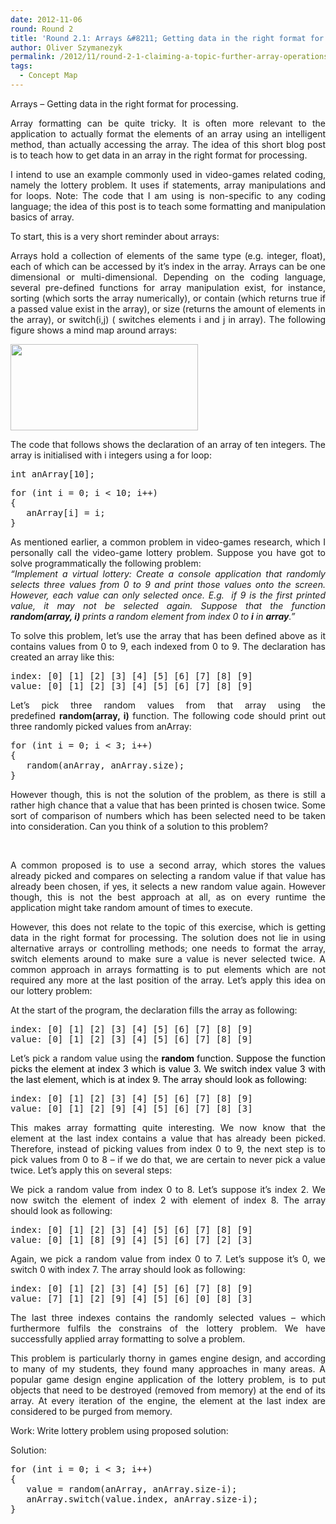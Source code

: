```yaml
---
date: 2012-11-06
round: Round 2
title: 'Round 2.1: Arrays &#8211; Getting data in the right format for processing.'
author: Oliver Szymanezyk
permalink: /2012/11/round-2-1-claiming-a-topic-further-array-operations/
tags:
  - Concept Map
---
```

<p style="text-align: justify;">
  Arrays &#8211; Getting data in the right format for processing.
</p>

<p style="text-align: justify;">
  Array formatting can be quite tricky. It is often more relevant to the application to actually format the elements of an array using an intelligent method, than actually accessing the array. The idea of this short blog post is to teach how to get data in an array in the right format for processing.
</p>

<p style="text-align: justify;">
  I intend to use an example commonly used in video-games related coding, namely the lottery problem. It uses if statements, array manipulations and for loops. Note: The code that I am using is non-specific to any coding language; the idea of this post is to teach some formatting and manipulation basics of array.
</p>

<p style="text-align: justify;">
  To start, this is a very short reminder about arrays:
</p>

<p style="text-align: justify;">
  Arrays hold a collection of elements of the same type (e.g. integer, float), each of which can be accessed by it&#8217;s index in the array. Arrays can be one dimensional or multi-dimensional. Depending on the coding language, several pre-defined functions for array manipulation exist, for instance, sorting (which sorts the array numerically), or contain (which returns true if a passed value exist in the array), or size (returns the amount of elements in the array), or switch(i,j) ( switches elements i and j in array). The following figure shows a mind map around arrays:
</p>

<p style="text-align: justify;">
  <a href="http://files.software-carpentry.org/training-course/2012/11/arrays.jpg"><img class="aligncenter size-medium wp-image-1043" title="arrays" src="http://teaching.software-carpentry.org/wp-content/uploads/2012/11/arrays-300x138.jpg" alt="" width="300" height="138" /></a>
</p>

<p style="text-align: justify;">
  The code that follows shows the declaration of an array of ten integers. The array is initialised with i integers using a for loop:
</p>

<pre>int anArray[10];</pre>

<pre>for (int i = 0; i &lt; 10; i++)
{
   anArray[i] = i;
}</pre>

<p style="text-align: justify;">
  As mentioned earlier, a common problem in video-games research, which I personally call the video-game lottery problem. Suppose you have got to solve programmatically the following problem:<br /> <em>&#8220;Implement a virtual lottery: Create a console application that randomly selects three values from 0 to 9 and print those values onto the screen. However, each value can only selected once. E.g.  if 9 is the first printed value, it may not be selected again. Suppose that the function <strong>random(array, i)</strong> prints a random element from index 0 to <strong>i</strong> in <strong>array</strong>.&#8221;</em>
</p>

<p style="text-align: justify;">
  To solve this problem, let&#8217;s use the array that has been defined above as it contains values from 0 to 9, each indexed from 0 to 9. The declaration has created an array like this:
</p>

<pre>index: [0] [1] [2] [3] [4] [5] [6] [7] [8] [9]
value: [0] [1] [2] [3] [4] [5] [6] [7] [8] [9]</pre>

<p style="text-align: justify;">
  Let&#8217;s pick three random values from that array using the predefined <strong>random(array, i) </strong>function. The following code should print out three randomly picked values from anArray:
</p>

<pre>for (int i = 0; i &lt; 3; i++)
{
   random(anArray, anArray.size);
}</pre>

<p style="text-align: justify;">
  However though, this is not the solution of the problem, as there is still a rather high chance that a value that has been printed is chosen twice. Some sort of comparison of numbers which has been selected need to be taken into consideration. Can you think of a solution to this problem?
</p>

<p style="text-align: justify;">
  <em> <allow student to ponder about solution></em>
</p>

<p style="text-align: justify;">
  A common proposed is to use a second array, which stores the values already picked and compares on selecting a random value if that value has already been chosen, if yes, it selects a new random value again. However though, this is not the best approach at all, as on every runtime the application might take random amount of times to execute.
</p>

<p style="text-align: justify;">
  However, this does not relate to the topic of this exercise, which is getting data in the right format for processing. The solution does not lie in using alternative arrays or controlling methods; one needs to format the array, switch elements around to make sure a value is never selected twice. A common approach in arrays formatting is to put elements which are not required any more at the last position of the array. Let&#8217;s apply this idea on our lottery problem:
</p>

<p style="text-align: justify;">
  At the start of the program, the declaration fills the array as following:
</p>

<pre>index: [0] [1] [2] [3] [4] [5] [6] [7] [8] [9]
value: [0] [1] [2] [3] [4] [5] [6] [7] [8] [9]</pre>

<p style="text-align: justify;">
  Let&#8217;s pick a random value using the <span style="color: #000000;"><strong>random </strong>function. Suppose the function picks the element at index 3 which is value 3. We switch index value 3 with the last element, which is at index 9. The array should look as following:</span>
</p>

<pre>index: [0] [1] [2] [3] [4] [5] [6] [7] [8] [9]
value: [0] [1] [2] [9] [4] [5] [6] [7] [8] [3]</pre>

<p style="text-align: justify;">
  This makes array formatting quite interesting. We now know that the element at the last index contains a value that has already been picked. Therefore, instead of picking values from index 0 to 9, the next step is to pick values from 0 to 8 &#8211; if we do that, we are certain to never pick a value twice. Let&#8217;s apply this on several steps:
</p>

<p style="text-align: justify;">
  We pick a random value from index 0 to 8. Let&#8217;s suppose it&#8217;s index 2. We now switch the element of index 2 with element of index 8. The array should look as following:
</p>

<pre>index: [0] [1] [2] [3] [4] [5] [6] [7] [8] [9]
value: [0] [1] [8] [9] [4] [5] [6] [7] [2] [3]</pre>

<p style="text-align: justify;">
  Again, we pick a random value from index 0 to 7. Let&#8217;s suppose it&#8217;s 0, we switch 0 with index 7. The array should look as following:
</p>

<pre>index: [0] [1] [2] [3] [4] [5] [6] [7] [8] [9]
value: [7] [1] [2] [9] [4] [5] [6] [0] [8] [3]</pre>

<p style="text-align: justify;">
  The last three indexes contains the randomly selected values &#8211; which furthermore fulfils the constrains of the lottery problem. We have successfully applied array formatting to solve a problem.
</p>

<p style="text-align: justify;">
  This problem is particularly thorny in games engine design, and according to many of my students, they found many approaches in many areas. A popular game design engine application of the lottery problem, is to put objects that need to be destroyed (removed from memory) at the end of its array. At every iteration of the engine, the element at the last index are considered to be purged from memory.
</p>

<p style="text-align: justify;">
  Work: Write lottery problem using proposed solution:
</p>

<p style="text-align: justify;">
  Solution:
</p>

<pre>for (int i = 0; i &lt; 3; i++)
{
   value = random(anArray, anArray.size-i);
   anArray.switch(value.index, anArray.size-i);
}</pre>

<p style="text-align: justify;">
